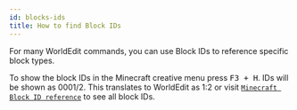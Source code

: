 ```yaml
---
id: blocks-ids
title: How to find Block IDs
---
```


For many WorldEdit commands, you can use Block IDs to reference specific block types.

To show the block IDs in the Minecraft creative menu press <kbd>F3 + H</kbd>. IDs will be shown as 0001/2. This translates to WorldEdit as 1:2 or visit [`Minecraft Block ID reference`](https://minecraft-ids.grahamedgecombe.com/) to see all block IDs. 